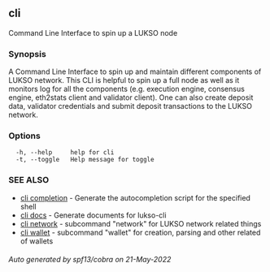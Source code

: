 ## cli

Command Line Interface to spin up a LUKSO node

### Synopsis

A Command Line Interface to spin up and maintain different components of LUKSO network. This CLI
is helpful to spin up a full node as well as it monitors log for all the components (e.g. execution engine, consensus engine, eth2stats client and validator client).
One can also create deposit data, validator credentials and submit deposit transactions to the LUKSO network.


### Options

```
  -h, --help     help for cli
  -t, --toggle   Help message for toggle
```

### SEE ALSO

* [cli completion](cli_completion.md)	 - Generate the autocompletion script for the specified shell
* [cli docs](cli_docs.md)	 - Generate documents for lukso-cli
* [cli network](cli_network.md)	 - subcommand "network" for LUKSO network related things
* [cli wallet](cli_wallet.md)	 - subcommand "wallet" for creation, parsing and other related of wallets

###### Auto generated by spf13/cobra on 21-May-2022

